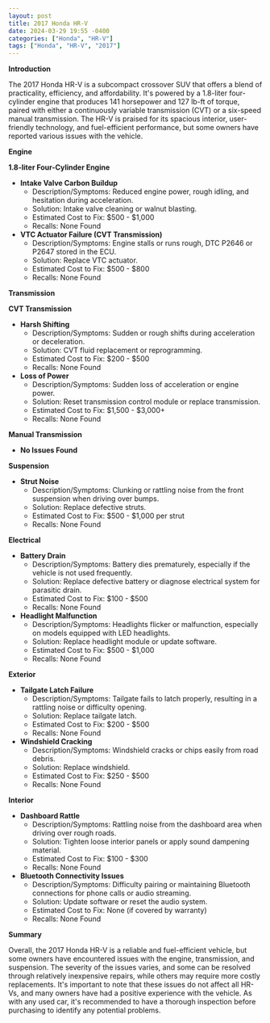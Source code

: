 ```yaml
---
layout: post
title: 2017 Honda HR-V
date: 2024-03-29 19:55 -0400
categories: ["Honda", "HR-V"]
tags: ["Honda", "HR-V", "2017"]
---
```

**Introduction**

The 2017 Honda HR-V is a subcompact crossover SUV that offers a blend of practicality, efficiency, and affordability. It's powered by a 1.8-liter four-cylinder engine that produces 141 horsepower and 127 lb-ft of torque, paired with either a continuously variable transmission (CVT) or a six-speed manual transmission. The HR-V is praised for its spacious interior, user-friendly technology, and fuel-efficient performance, but some owners have reported various issues with the vehicle.

**Engine**

**1.8-liter Four-Cylinder Engine**

* **Intake Valve Carbon Buildup**
    * Description/Symptoms: Reduced engine power, rough idling, and hesitation during acceleration.
    * Solution: Intake valve cleaning or walnut blasting.
    * Estimated Cost to Fix: $500 - $1,000
    * Recalls: None Found
* **VTC Actuator Failure (CVT Transmission)**
    * Description/Symptoms: Engine stalls or runs rough, DTC P2646 or P2647 stored in the ECU.
    * Solution: Replace VTC actuator.
    * Estimated Cost to Fix: $500 - $800
    * Recalls: None Found

**Transmission**

**CVT Transmission**

* **Harsh Shifting**
    * Description/Symptoms: Sudden or rough shifts during acceleration or deceleration.
    * Solution: CVT fluid replacement or reprogramming.
    * Estimated Cost to Fix: $200 - $500
    * Recalls: None Found
* **Loss of Power**
    * Description/Symptoms: Sudden loss of acceleration or engine power.
    * Solution: Reset transmission control module or replace transmission.
    * Estimated Cost to Fix: $1,500 - $3,000+
    * Recalls: None Found

**Manual Transmission**

* **No Issues Found**

**Suspension**

* **Strut Noise**
    * Description/Symptoms: Clunking or rattling noise from the front suspension when driving over bumps.
    * Solution: Replace defective struts.
    * Estimated Cost to Fix: $500 - $1,000 per strut
    * Recalls: None Found

**Electrical**

* **Battery Drain**
    * Description/Symptoms: Battery dies prematurely, especially if the vehicle is not used frequently.
    * Solution: Replace defective battery or diagnose electrical system for parasitic drain.
    * Estimated Cost to Fix: $100 - $500
    * Recalls: None Found
* **Headlight Malfunction**
    * Description/Symptoms: Headlights flicker or malfunction, especially on models equipped with LED headlights.
    * Solution: Replace headlight module or update software.
    * Estimated Cost to Fix: $500 - $1,000
    * Recalls: None Found

**Exterior**

* **Tailgate Latch Failure**
    * Description/Symptoms: Tailgate fails to latch properly, resulting in a rattling noise or difficulty opening.
    * Solution: Replace tailgate latch.
    * Estimated Cost to Fix: $200 - $500
    * Recalls: None Found
* **Windshield Cracking**
    * Description/Symptoms: Windshield cracks or chips easily from road debris.
    * Solution: Replace windshield.
    * Estimated Cost to Fix: $250 - $500
    * Recalls: None Found

**Interior**

* **Dashboard Rattle**
    * Description/Symptoms: Rattling noise from the dashboard area when driving over rough roads.
    * Solution: Tighten loose interior panels or apply sound dampening material.
    * Estimated Cost to Fix: $100 - $300
    * Recalls: None Found
* **Bluetooth Connectivity Issues**
    * Description/Symptoms: Difficulty pairing or maintaining Bluetooth connections for phone calls or audio streaming.
    * Solution: Update software or reset the audio system.
    * Estimated Cost to Fix: None (if covered by warranty)
    * Recalls: None Found

**Summary**

Overall, the 2017 Honda HR-V is a reliable and fuel-efficient vehicle, but some owners have encountered issues with the engine, transmission, and suspension. The severity of the issues varies, and some can be resolved through relatively inexpensive repairs, while others may require more costly replacements. It's important to note that these issues do not affect all HR-Vs, and many owners have had a positive experience with the vehicle. As with any used car, it's recommended to have a thorough inspection before purchasing to identify any potential problems.
